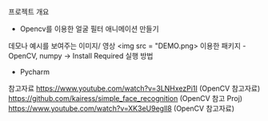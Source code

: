 프로젝트 개요
- Opencv를 이용한 얼굴 필터 애니메이션 만들기 

데모나 예시를 보여주는 이미지/ 영상
<img src = "DEMO.png>
이용한 패키지
-OpenCV, numpy -> Install Required
실행 방법
- Pycharm

참고자료
https://www.youtube.com/watch?v=3LNHxezPi1I (OpenCV 참고자료)
https://github.com/kairess/simple_face_recognition (OpenCV 참고 Proj)
https://www.youtube.com/watch?v=XK3eU9egll8 (OpenCV 참고자료)

